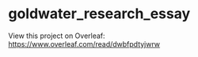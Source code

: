 # goldwater_research_essay
View this project on Overleaf: https://www.overleaf.com/read/dwbfpdtyjwrw
